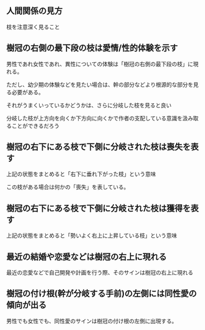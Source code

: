 


## 人間関係の見方


枝を注意深く見ること





## 樹冠の右側の最下段の枝は愛情/性的体験を示す

男性であれ女性であれ、異性についての体験は「樹冠の右側の最下段の枝」に現れる。

ただし、幼少期の体験などを見たい場合は、幹の部分などより根源的な部分を見る必要がある。

それがうまくいっているかどうかは、さらに分岐した枝を見ると良い

分岐した枝が上方向を向くか下方向に向くかで作者の支配している意識を汲み取ることができるだろう


## 樹冠の右下にある枝で下側に分岐された枝は喪失を表す

上記の状態をまとめると「右下に垂れ下がった枝」という意味

この枝がある場合は何かの「喪失」を表している。


## 樹冠の右下にある枝で下側に分岐された枝は獲得を表す

上記の状態をまとめると「勢いよく右上に上昇している枝」という意味







## 最近の結婚や恋愛などは樹冠の右上に現れる

最近の恋愛などで自己開発や計画を行う際、そのサインは樹冠の右上に現れる




## 樹冠の付け根(幹が分岐する手前)の左側には同性愛の傾向が出る

男性でも女性でも、同性愛のサインは樹冠の付け根の左側に出現する。








